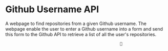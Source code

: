 # Github Username API

 A webpage to find repositories from a given Github username. The webpage enable the user to enter a Github username into a form and send this form to the Github API to retrieve a list of all the user's repositories.

























































                                                      🐢
